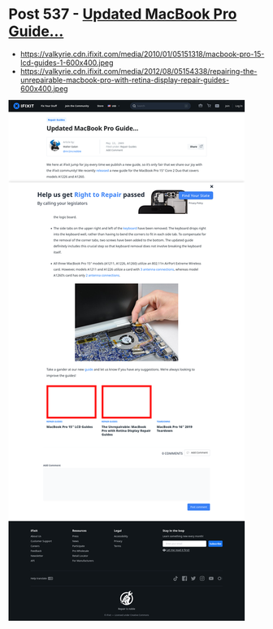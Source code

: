 # Post 537 - [Updated MacBook Pro Guide&#8230;](https://www.ifixit.com/News/537/updated-macbook-pro-guides)

- https://valkyrie.cdn.ifixit.com/media/2010/01/05151318/macbook-pro-15-lcd-guides-1-600x400.jpeg
- https://valkyrie.cdn.ifixit.com/media/2012/08/05154338/repairing-the-unrepairable-macbook-pro-with-retina-display-repair-guides-600x400.jpeg

![screencap](screenshots/7201be81-deba-48e1-913d-631cee489103.png)
